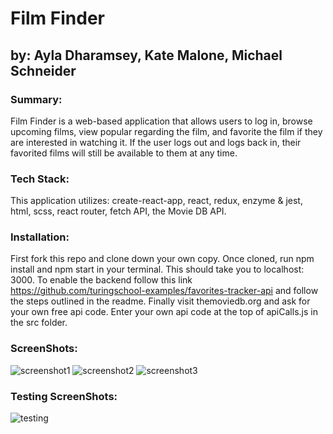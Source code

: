 # Film Finder

## by: Ayla Dharamsey, Kate Malone, Michael Schneider

### Summary:
Film Finder is a web-based application that allows users to log in, browse upcoming films, view popular regarding the film, and favorite the film if they are interested in watching it. If the user logs out and logs back in, their favorited films will still be available to them at any time. 

### Tech Stack: 
This application utilizes: create-react-app, react, redux, enzyme & jest, html, scss, react router, fetch API, the Movie DB API.

### Installation:
First fork this repo and clone down your own copy.  Once cloned, run npm install and npm start in your terminal. This should take you to localhost: 3000.  To enable the backend follow this link https://github.com/turingschool-examples/favorites-tracker-api and follow the steps outlined in the readme. Finally visit themoviedb.org and ask for your own free api code. Enter your own api code at the top of apiCalls.js in the src folder.

### ScreenShots:
![screenshot1](https://user-images.githubusercontent.com/21366524/67812407-be6d0480-fa64-11e9-9283-b8c7b95a86b3.jpg)
![screenshot2](https://user-images.githubusercontent.com/21366524/67812424-c462e580-fa64-11e9-99c6-1a5fbb6537ea.jpg)
![screenshot3](https://user-images.githubusercontent.com/21366524/67812429-c7f66c80-fa64-11e9-9133-9bcb85ab2a2b.jpg)

### Testing ScreenShots:
![testing](https://user-images.githubusercontent.com/21366524/67812431-cb89f380-fa64-11e9-8edb-7eb33501798f.jpg)
